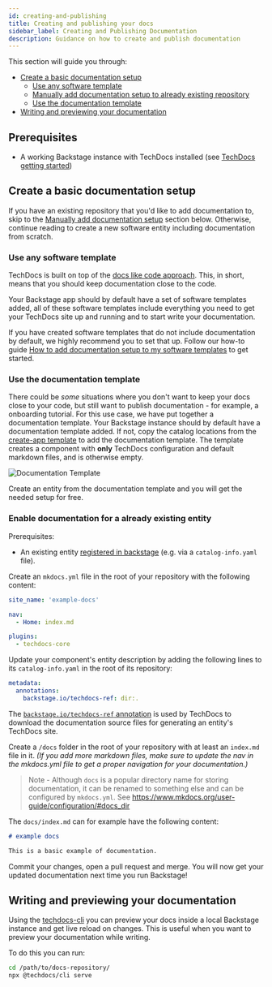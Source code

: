 ```yaml
---
id: creating-and-publishing
title: Creating and publishing your docs
sidebar_label: Creating and Publishing Documentation
description: Guidance on how to create and publish documentation
---
```


This section will guide you through:

- [Create a basic documentation setup](#create-a-basic-documentation-setup)
  - [Use any software template](#use-any-software-template)
  - [Manually add documentation setup to already existing repository](#manually-add-documentation-setup-to-already-existing-repository)
  - [Use the documentation template](#use-the-documentation-template)
- [Writing and previewing your documentation](#writing-and-previewing-your-documentation)

## Prerequisites

- A working Backstage instance with TechDocs installed (see
  [TechDocs getting started](getting-started.md))

## Create a basic documentation setup

If you have an existing repository that you'd like to add documentation to, skip
to the
[Manually add documentation setup](#manually-add-documentation-setup-to-already-existing-repository)
section below. Otherwise, continue reading to create a new software entity
including documentation from scratch.

### Use any software template

TechDocs is built on top of the
[docs like code approach](https://www.docslikecode.com/about/). This, in short,
means that you should keep documentation close to the code.

Your Backstage app should by default have a set of software templates added, all
of these software templates include everything you need to get your TechDocs
site up and running and to start write your documentation.

If you have created software templates that do not include documentation by
default, we highly recommend you to set that up. Follow our how-to guide
[How to add documentation setup to my software templates](link) to get started.

### Use the documentation template

There could be _some_ situations where you don't want to keep your docs close to
your code, but still want to publish documentation - for example, a onboarding
tutorial. For this use case, we have put together a documentation template. Your
Backstage instance should by default have a documentation template added. If
not, copy the catalog locations from the
[create-app template](https://github.com/backstage/backstage/blob/master/packages/create-app/templates/default-app/app-config.yaml.hbs)
to add the documentation template. The template creates a component with
**only** TechDocs configuration and default markdown files, and is otherwise
empty.

![Documentation Template](../../assets/techdocs/documentation-template.png)

Create an entity from the documentation template and you will get the needed
setup for free.

### Enable documentation for a already existing entity

Prerequisites:

- An existing entity
  [registered in backstage](../software-catalog/index.md#adding-components-to-the-catalog)
  (e.g. via a `catalog-info.yaml` file).

Create an `mkdocs.yml` file in the root of your repository with the following
content:

```yaml
site_name: 'example-docs'

nav:
  - Home: index.md

plugins:
  - techdocs-core
```

Update your component's entity description by adding the following lines to its
`catalog-info.yaml` in the root of its repository:

```yaml
metadata:
  annotations:
    backstage.io/techdocs-ref: dir:.
```

The
[`backstage.io/techdocs-ref` annotation](../software-catalog/well-known-annotations.md#backstageiotechdocs-ref)
is used by TechDocs to download the documentation source files for generating an
entity's TechDocs site.

Create a `/docs` folder in the root of your repository with at least an
`index.md` file in it. _(If you add more markdown files, make sure to update the
nav in the mkdocs.yml file to get a proper navigation for your documentation.)_

> Note - Although `docs` is a popular directory name for storing documentation,
> it can be renamed to something else and can be configured by `mkdocs.yml`. See
> https://www.mkdocs.org/user-guide/configuration/#docs_dir

The `docs/index.md` can for example have the following content:

```md
# example docs

This is a basic example of documentation.
```

Commit your changes, open a pull request and merge. You will now get your
updated documentation next time you run Backstage!

## Writing and previewing your documentation

Using the [techdocs-cli](https://github.com/backstage/techdocs-cli) you can
preview your docs inside a local Backstage instance and get live reload on
changes. This is useful when you want to preview your documentation while
writing.

To do this you can run:

```bash
cd /path/to/docs-repository/
npx @techdocs/cli serve
```

